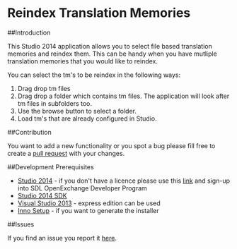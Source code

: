 # Reindex Translation Memories

##Introduction

This Studio 2014 application allows you to select file based translation memories and reindex them. This can be handy when you have mutliple translation memories that you would like to reindex. 

You can select the tm's to be reindex in the following ways:

1. Drag drop tm files
2. Drag drop a folder which contains tm files. The application will look after tm files in subfolders too.
3. Use the browse button to select a folder.
4. Load tm's that are already configured in Studio.

##Contribution

You want to add a new functionality or you spot a bug please fill free to create a [pull request](http://www.codenewbie.org/blogs/how-to-make-a-pull-request) with your changes.

##Development Prerequisites

* [Studio 2014](https://oos.sdl.com/asp/products/ssl/account/mydownloads.asp) - if you don't have a licence please use this [link](http://www.translationzone.com/openexchange/developer/index.html) and sign-up into SDL OpenExchange Developer Program
* [Studio 2014 SDK](http://www.translationzone.com/openexchange/developer/sdk.html)
* [Visual Studio 2013](http://www.visualstudio.com/downloads/download-visual-studio-vs) - express edition can be used
* [Inno Setup](http://www.jrsoftware.org/isinfo.php) - if you want to generate the installer

##Issues

If you find an issue you report it [here](https://github.com/sdl/SDL-Community/issues).
